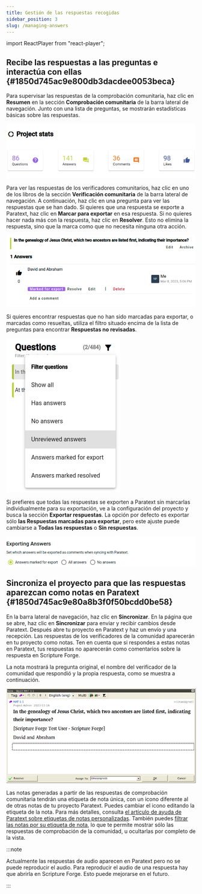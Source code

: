```yaml
---
title: Gestión de las respuestas recogidas
sidebar_position: 3
slug: /managing-answers
---
```


import ReactPlayer from "react-player";

## Recibe las respuestas a las preguntas e interactúa con ellas {#1850d745ac9e800db3dacdee0053beca}

<ReactPlayer controls url="https://youtu.be/C3bgh3yufVg" />

Para supervisar las respuestas de la comprobación comunitaria, haz clic en **Resumen** en la sección **Comprobación comunitaria** de la barra lateral de navegación. Junto con una lista de preguntas, se mostrarán estadísticas básicas sobre las respuestas.

![](./685721.png)

Para ver las respuestas de los verificadores comunitarios, haz clic en uno de los libros de la sección **Verificación comunitaria** de la barra lateral de navegación. A continuación, haz clic en una pregunta para ver las respuestas que se han dado. Si quieres que una respuesta se exporte a Paratext, haz clic en **Marcar para exportar** en esa respuesta. Si no quieres hacer nada más con la respuesta, haz clic en **Resolver**. Esto no elimina la respuesta, sino que la marca como que no necesita ninguna otra acción.

![](./1417670916.png)

Si quieres encontrar respuestas que no han sido marcadas para exportar, o marcadas como resueltas, utiliza el filtro situado encima de la lista de preguntas para encontrar **Respuestas no revisadas**.

![](./2739440.png)

Si prefieres que todas las respuestas se exporten a Paratext sin marcarlas individualmente para su exportación, ve a la configuración del proyecto y busca la sección **Exportar respuestas**. La opción por defecto es exportar sólo **las Respuestas marcadas para exportar**, pero este ajuste puede cambiarse a **Todas las respuestas** o **Sin respuestas**.

![](./1265120461.png)

## Sincroniza el proyecto para que las respuestas aparezcan como notas en Paratext {#1850d745ac9e80a8b3f0f50bcdd0be58}

En la barra lateral de navegación, haz clic en **Sincronizar**. En la página que se abre, haz clic en **Sincronizar** para enviar y recibir cambios desde Paratext. Después abre tu proyecto en Paratext y haz un envío y una recepción. Las respuestas de los verificadores de la comunidad aparecerán en tu proyecto como notas. Ten en cuenta que si respondes a estas notas en Paratext, tus respuestas no aparecerán como comentarios sobre la respuesta en Scripture Forge.

La nota mostrará la pregunta original, el nombre del verificador de la comunidad que respondió y la propia respuesta, como se muestra a continuación.

![](./673009763.png)

Las notas generadas a partir de las respuestas de comprobación comunitaria tendrán una etiqueta de nota única, con un icono diferente al de otras notas de tu proyecto Paratext. Puedes cambiar el icono editando la etiqueta de la nota. Para más detalles, consulta [el artículo de ayuda de Paratext sobre etiquetas de notas personalizadas](https://paratext.org/paratext-training/tutorials/custom-project-note-tags-tutorial/). También puedes [filtrar las notas por su etiqueta de nota](https://paratext.org/2022/08/15/custom-note-tags/#Filter_for_Custom_Note_Tags), lo que te permite mostrar sólo las respuestas de comprobación de la comunidad, u ocultarlas por completo de la vista.

:::note

Actualmente las respuestas de audio aparecen en Paratext pero no se puede reproducir el audio. Para reproducir el audio de una respuesta hay que abrirla en Scripture Forge. Esto puede mejorarse en el futuro.

:::



